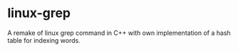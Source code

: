 # linux-grep
A remake of linux grep command in C++ with own implementation of a hash table for indexing words.
